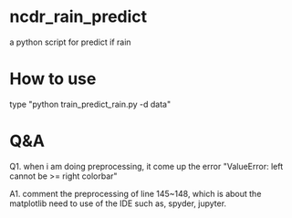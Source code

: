 # ncdr_rain_predict
a python script for predict if rain

# How to use

type "python train_predict_rain.py -d data"


# Q&A

Q1. when i am doing preprocessing, it come up the error "ValueError: left cannot be >= right colorbar"

A1. comment the preprocessing of line 145~148, which is about the matplotlib need to use of the IDE such as, spyder, jupyter.
